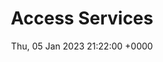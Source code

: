 ---
title: Access Services
description: Access Services in SharePoint Server 2013 allows people to host Access databases in SharePoint within the context of an Access app.
date: Thu, 05 Jan 2023 21:22:00 +0000
lastmod: Thu, 05 Jan 2023 21:22:00 +0000
SEO:
  title: List of articles tagged 'Access Services'
---